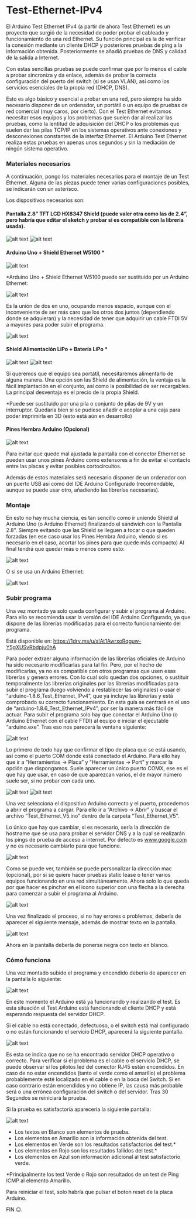 # Test-Ethernet-IPv4

El Arduino Test Ethernet IPv4  (a partir de ahora Test Ethernet) es un proyecto que surgió de la necesidad de poder probar el cableado y funcionamiento de una red Ethernet. Su función principal es la de verificar la conexión mediante un cliente DHCP y posteriores pruebas de ping a la información obtenida. Posteriormente se añadió pruebas de DNS y calidad de la salida a Internet. 

Con estas sencillas pruebas se puede confirmar que por lo menos el cable a probar sincroniza y da enlace, además de probar la correcta configuración del puerto del switch (si se usan VLAN), así como los servicios esenciales de la propia red (DHCP, DNS). 

Esto es algo básico y esencial a probar en una red, pero siempre ha sido necesario disponer de un ordenador, un portátil o un equipo de pruebas de red comercial (muy caros, por cierto). Con el Test Ethernet evitamos necesitar esos equipos y los problemas que suelen dar al realizar las pruebas, como la lentitud de adquisición del DHCP o los problemas que suelen dar las pilas TCP/IP en los sistemas operativos ante conexiones y desconexiones constantes de la interfaz Ethernet. El Arduino Test Ethernet realiza estas pruebas en apenas unos segundos y sin la mediación de ningún sistema operativo.

### Materiales necesarios

A continuación, pongo los materiales necesarios para el montaje de un Test Ethernet. 
Alguna de las piezas puede tener varias configuraciones posibles, se indicarán con un asterisco.

Los dispositivos necesarios son:
#### Pantalla 2.8” TFT LCD HX8347 Shield (puede valer otra como las de 2.4”, pero habría que editar el sketch y probar si es compatible con la librería usada).

![alt text](https://github.com/GuillermoElectrico/Test-Ethernet-IPv4/blob/master/Documentacion/Imagenes/imagen1.png "")
![alt text](https://github.com/GuillermoElectrico/Test-Ethernet-IPv4/blob/master/Documentacion/Imagenes/imagen2.png "")

#### Arduino Uno + Shield Ethernet W5100 *
 
![alt text](https://github.com/GuillermoElectrico/Test-Ethernet-IPv4/blob/master/Documentacion/Imagenes/imagen3.jpg "")

*Arduino Uno + Shield Ethernet W5100 puede ser sustituido por un Arduino Ethernet:
 
![alt text](https://github.com/GuillermoElectrico/Test-Ethernet-IPv4/blob/master/Documentacion/Imagenes/imagen4.jpg "")
 
Es la unión de dos en uno, ocupando menos espacio, aunque con el inconveniente de ser más caro que los otros dos juntos (dependiendo donde se adquieran) y la necesidad de tener que adquirir un cable FTDI 5V a mayores para poder subir el programa. 

![alt text](https://github.com/GuillermoElectrico/Test-Ethernet-IPv4/blob/master/Documentacion/Imagenes/imagen5.jpg "")

#### Shield Alimentación LiPo + Batería LiPo *
 
![alt text](https://github.com/GuillermoElectrico/Test-Ethernet-IPv4/blob/master/Documentacion/Imagenes/imagen6.jpg "")
![alt text](https://github.com/GuillermoElectrico/Test-Ethernet-IPv4/blob/master/Documentacion/Imagenes/imagen7.jpg "")

Si queremos que el equipo sea portátil, necesitaremos alimentarlo de alguna manera. Una opción son las Shield de alimentación, la ventaja es la fácil implantación en el conjunto, así como la posibilidad de ser recargables. La principal desventaja es el precio de la propia Shield.

*Puede ser sustituido por una pila o conjunto de pilas de 9V y un interruptor. Quedaría bien si se pudiese añadir o acoplar a una caja para poder imprimirla en 3D (esto está aún en desarrollo)


#### Pines Hembra Arduino (Opcional)

![alt text](https://github.com/GuillermoElectrico/Test-Ethernet-IPv4/blob/master/Documentacion/Imagenes/imagen8.jpg "")
 
Para evitar que quede mal ajustada la pantalla con el conector Ethernet se pueden usar unos pines Arduino como extensores a fin de evitar el contacto entre las placas y evitar posibles cortocircuitos.


Además de estos materiales será necesario disponer de un ordenador con un puerto USB así como del IDE Arduino Configurado (recomendable, aunque se puede usar otro, añadiendo las librerías necesarias).

### Montaje

En esto no hay mucha ciencia, es tan sencillo como ir uniendo Shield al Arduino Uno (o Arduino Ethernet) finalizando el sándwich con la Pantalla 2.8”. Siempre evitando que las Shield se lleguen a tocar o que queden forzadas (en ese caso usar los Pines Hembra Arduino, viendo si es necesario en el caso, acortar los pines para que quede más compacto)
Al final tendrá que quedar más o menos como esto:

![alt text](https://github.com/GuillermoElectrico/Test-Ethernet-IPv4/blob/master/Documentacion/Imagenes/imagen9.jpg "")
 
O si se usa un Arduino Ethernet:
 
![alt text](https://github.com/GuillermoElectrico/Test-Ethernet-IPv4/blob/master/Documentacion/Imagenes/imagen10.jpg "")


### Subir programa 

Una vez montado ya solo queda configurar y subir el programa al Arduino. Para ello se recomienda usar la versión del IDE Arduino Configurado, ya que dispone de las librerías modificadas para el correcto funcionamiento del programa. 

Está disponible en: https://1drv.ms/u/s!At1AwrxoRqguw-Y5gXUSvRbdpju0hA

Para poder extraer alguna información de las librerías oficiales de Arduino ha sido necesario modificarlas para tal fin. Pero, por el hecho de modificarlas, ya no es compatible con otros programas que usen esas librerías y genera errores. Con lo cual solo quedan dos opciones, o sustituir temporalmente las librerías originales por las librerías modificadas para subir el programa (luego volviendo a restablecer las originales) o usar el “arduino-1.8.6_Test_Ethernet_IPv4”, que ya incluye las librerías y está comprobado su correcto funcionamiento.
En esta guía se centrará en el uso de “arduino-1.8.6_Test_Ethernet_IPv4”, por ser la manera más fácil de actuar.
Para subir el programa solo hay que conectar el Arduino Uno (o Arduino Ethernet con el cable FTDI) al equipo e iniciar el ejecutable “arduino.exe”.
Tras eso nos parecerá la ventana siguiente:

![alt text](https://github.com/GuillermoElectrico/Test-Ethernet-IPv4/blob/master/Documentacion/Imagenes/imagen11.png "")
 
Lo primero de todo hay que confirmar el tipo de placa que se está usando, así como el puerto COM donde está conectado el Arduino. Para ello hay que ir a “Herramientas -> Placa” y “Herramientas -> Port” y marcar la opción que dispongamos. Suele aparecer un único puerto COMX, ese es el que hay que usar, en caso de que aparezcan varios, el de mayor número suele ser, si no probar con cada uno.

![alt text](https://github.com/GuillermoElectrico/Test-Ethernet-IPv4/blob/master/Documentacion/Imagenes/imagen12.png "")
![alt text](https://github.com/GuillermoElectrico/Test-Ethernet-IPv4/blob/master/Documentacion/Imagenes/imagen13.png "")

Una vez selecciona el dispositivo Arduino correcto y el puerto, procedemos a abrir el programa a cargar. Para ello ir a “Archivo -> Abrir” y buscar el archivo “Test_Ethernet_V5.ino” dentro de la carpeta “Test_Ethernet_V5”.

Lo único que hay que cambiar, si es necesario, sería la dirección de hostname  que se usa para probar el servidor DNS y a la cual se realizarán los pings de prueba de acceso a internet. Por defecto es www.google.com y no es necesario cambiarlo para que funcione. 

![alt text](https://github.com/GuillermoElectrico/Test-Ethernet-IPv4/blob/master/Documentacion/Imagenes/imagen14.png "")
 
Como se puede ver, también se puede personalizar la dirección mac (opcional), por si se quiere hacer pruebas static lease o tener varios equipos funcionando en una red simultáneamente.
Ahora solo lo que queda por que hacer es pinchar en el icono superior con una flecha a la derecha para comenzar a subir el programa al Arduino.

![alt text](https://github.com/GuillermoElectrico/Test-Ethernet-IPv4/blob/master/Documentacion/Imagenes/imagen15.png "")
  
Una vez finalizado el proceso, si no hay errores o problemas, debería de aparecer el siguiente mensaje, además de mostrar texto en la pantalla.

![alt text](https://github.com/GuillermoElectrico/Test-Ethernet-IPv4/blob/master/Documentacion/Imagenes/imagen16.png "")

Ahora en la pantalla debería de ponerse negra con texto en blanco.

### Cómo funciona 

Una vez montado subido el programa y encendido debería de aparecer en la pantalla lo siguiente:
 
![alt text](https://github.com/GuillermoElectrico/Test-Ethernet-IPv4/blob/master/Documentacion/Imagenes/imagen17.png "")

En este momento el Arduino está ya funcionando y realizando el test. Es esta situación el Test Arduino está funcionando el cliente DHCP y está esperando respuesta del servidor DHCP. 

Si el cable no está conectado, defectuoso, o el switch está mal configurado o no están funcionando el servicio DHCP, aparecerá la siguiente pantalla. 

![alt text](https://github.com/GuillermoElectrico/Test-Ethernet-IPv4/blob/master/Documentacion/Imagenes/imagen18.png "")

Es esta se indica que no se ha encontrado servidor DHCP operativo o correcto. Para verificar si el problema es el cable o el servicio DHCP, se puede observar si los pilotos led del conector RJ45 están encendidos. En caso de no estar encendidos (tanto el verde como el amarillo) el problema probablemente esté localizado en el cable o en la boca del Switch. Si en caso contrario están encendidos y no obtiene IP, las causa más probable será o una errónea configuración del switch o del servidor. Tras 30 Segundos se reiniciará la prueba.

Si la prueba es satisfactoria aparecería la siguiente pantalla:

![alt text](https://github.com/GuillermoElectrico/Test-Ethernet-IPv4/blob/master/Documentacion/Imagenes/imagen19.png "")
 
* Los textos en Blanco son elementos de prueba.
* Los elementos en Amarillo son la información obtenida del test.
* Los elementos en Verde son los resultados satisfactorios del test.*
* Los elementos en Rojo son los resultados fallidos del test.*
* Los elementos en Azul son información adicional al test satisfactorio verde. 

*Principalmente los test Verde o Rojo son resultados de un test de Ping ICMP al elemento Amarillo.

Para reiniciar el test, solo habría que pulsar el boton reset de la placa Arduino.

FIN 😉.

